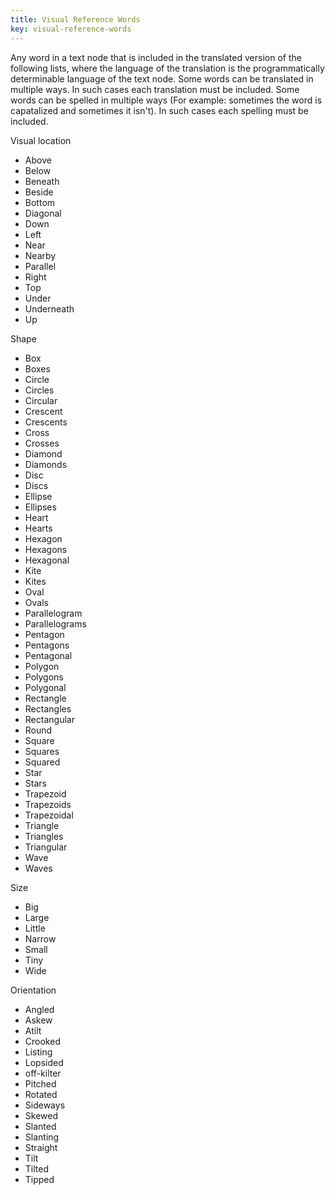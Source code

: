 ```yaml
---
title: Visual Reference Words
key: visual-reference-words
---
```


Any word in a text node that is included in the translated version of the following lists, where the language of the translation is the programmatically determinable language of the text node. Some words can be translated in multiple ways. In such cases each translation must be included. Some words can be spelled in multiple ways (For example: sometimes the word is capatalized and sometimes it isn't). In such cases each spelling must be included.

Visual location
- Above
- Below
- Beneath
- Beside
- Bottom
- Diagonal
- Down
- Left
- Near
- Nearby
- Parallel
- Right
- Top
- Under
- Underneath
- Up

Shape
- Box
- Boxes
- Circle
- Circles
- Circular
- Crescent
- Crescents
- Cross
- Crosses
- Diamond
- Diamonds
- Disc
- Discs
- Ellipse
- Ellipses
- Heart
- Hearts
- Hexagon
- Hexagons
- Hexagonal
- Kite
- Kites
- Oval
- Ovals
- Parallelogram
- Parallelograms
- Pentagon
- Pentagons
- Pentagonal
- Polygon
- Polygons
- Polygonal
- Rectangle
- Rectangles
- Rectangular
- Round
- Square
- Squares
- Squared
- Star
- Stars
- Trapezoid
- Trapezoids
- Trapezoidal
- Triangle
- Triangles
- Triangular
- Wave
- Waves

Size
- Big
- Large
- Little
- Narrow
- Small
- Tiny
- Wide

Orientation
- Angled
- Askew
- Atilt
- Crooked
- Listing
- Lopsided
- off-kilter
- Pitched
- Rotated
- Sideways
- Skewed
- Slanted
- Slanting
- Straight
- Tilt
- Tilted
- Tipped

